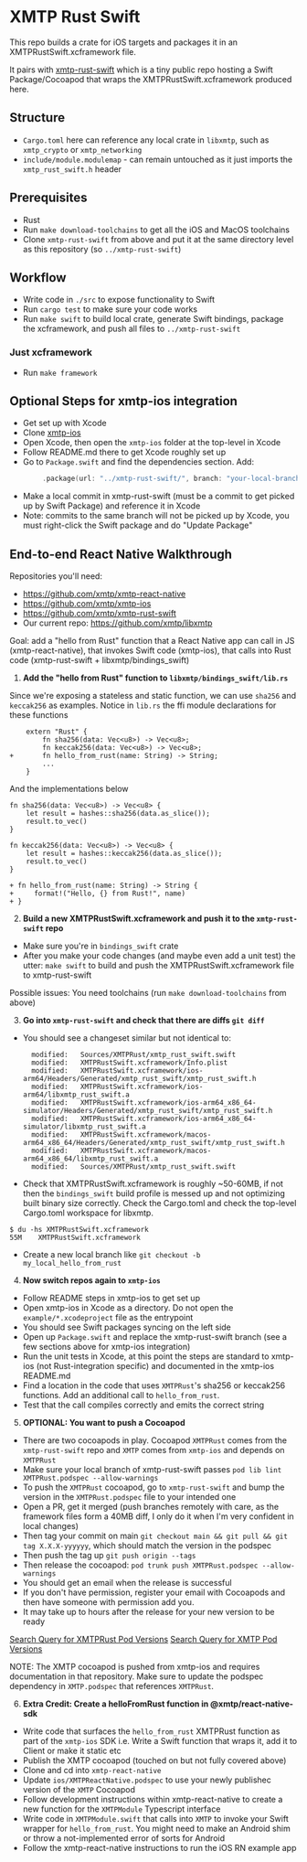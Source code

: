 # XMTP Rust Swift

This repo builds a crate for iOS targets and packages it in an XMTPRustSwift.xcframework file.

It pairs with [xmtp-rust-swift](https://github.com/xmtp/xmtp-rust-swift) which is a tiny public repo hosting a Swift Package/Cocoapod that wraps the XMTPRustSwift.xcframework produced here.

## Structure

- `Cargo.toml` here can reference any local crate in `libxmtp`, such as `xmtp_crypto` or `xmtp_networking`
- `include/module.modulemap` - can remain untouched as it just imports the `xmtp_rust_swift.h` header

## Prerequisites

- Rust
- Run `make download-toolchains` to get all the iOS and MacOS toolchains
- Clone `xmtp-rust-swift` from above and put it at the same directory level as this repository (so `../xmtp-rust-swift`)

## Workflow

- Write code in `./src` to expose functionality to Swift
- Run `cargo test` to make sure your code works
- Run `make swift` to build local crate, generate Swift bindings, package the xcframework, and push all files to `../xmtp-rust-swift`

### Just xcframework

- Run `make framework`

## Optional Steps for xmtp-ios integration

- Get set up with Xcode
- Clone [xmtp-ios](https://github.com/xmtp/xmtp-ios)
- Open Xcode, then open the `xmtp-ios` folder at the top-level in Xcode
- Follow README.md there to get Xcode roughly set up
- Go to `Package.swift` and find the dependencies section. Add:

```swift
        .package(url: "../xmtp-rust-swift/", branch: "your-local-branch")
```

- Make a local commit in xmtp-rust-swift (must be a commit to get picked up by Swift Package) and reference it in Xcode
- Note: commits to the same branch will not be picked up by Xcode, you must right-click the Swift package and do "Update Package"

## End-to-end React Native Walkthrough

Repositories you'll need:
- https://github.com/xmtp/xmtp-react-native
- https://github.com/xmtp/xmtp-ios
- https://github.com/xmtp/xmtp-rust-swift
- Our current repo: https://github.com/xmtp/libxmtp

Goal: add a "hello from Rust" function that a React Native app can call in JS (xmtp-react-native), that invokes Swift code (xmtp-ios), that calls into Rust code (xmtp-rust-swift + libxmtp/bindings_swift)

1. **Add the "hello from Rust" function to `libxmtp/bindings_swift/lib.rs`**

Since we're exposing a stateless and static function, we can use `sha256` and `keccak256` as examples. Notice in `lib.rs` the ffi module declarations for these functions
```
    extern "Rust" {
        fn sha256(data: Vec<u8>) -> Vec<u8>;
        fn keccak256(data: Vec<u8>) -> Vec<u8>;
+       fn hello_from_rust(name: String) -> String;
        ...
    }
```

And the implementations below
```
fn sha256(data: Vec<u8>) -> Vec<u8> {
    let result = hashes::sha256(data.as_slice());
    result.to_vec()
}

fn keccak256(data: Vec<u8>) -> Vec<u8> {
    let result = hashes::keccak256(data.as_slice());
    result.to_vec()
}

+ fn hello_from_rust(name: String) -> String {
+     format!("Hello, {} from Rust!", name)
+ }
```

2. **Build a new XMTPRustSwift.xcframework and push it to the `xmtp-rust-swift` repo**
- Make sure you're in `bindings_swift` crate
- After you make your code changes (and maybe even add a unit test) the utter: `make swift` to build and push the XMTPRustSwift.xcframework file to xmtp-rust-swift

Possible issues: You need toolchains (run `make download-toolchains` from above)

3. **Go into `xmtp-rust-swift` and check that there are diffs `git diff`**
- You should see a changeset similar but not identical to:
  ```
    modified:   Sources/XMTPRust/xmtp_rust_swift.swift
    modified:   XMTPRustSwift.xcframework/Info.plist
    modified:   XMTPRustSwift.xcframework/ios-arm64/Headers/Generated/xmtp_rust_swift/xmtp_rust_swift.h
    modified:   XMTPRustSwift.xcframework/ios-arm64/libxmtp_rust_swift.a
    modified:   XMTPRustSwift.xcframework/ios-arm64_x86_64-simulator/Headers/Generated/xmtp_rust_swift/xmtp_rust_swift.h
    modified:   XMTPRustSwift.xcframework/ios-arm64_x86_64-simulator/libxmtp_rust_swift.a
    modified:   XMTPRustSwift.xcframework/macos-arm64_x86_64/Headers/Generated/xmtp_rust_swift/xmtp_rust_swift.h
    modified:   XMTPRustSwift.xcframework/macos-arm64_x86_64/libxmtp_rust_swift.a
    modified:   Sources/XMTPRust/xmtp_rust_swift.swift
  ```
- Check that XMTPRustSwift.xcframework is roughly ~50-60MB, if not then the `bindings_swift` build profile is messed up and not optimizing built binary size correctly. Check the Cargo.toml and check the top-level Cargo.toml workspace for libxmtp.
```
$ du -hs XMTPRustSwift.xcframework
55M    XMTPRustSwift.xcframework
```
- Create a new local branch like `git checkout -b my_local_hello_from_rust`

4. **Now switch repos again to `xmtp-ios`**
- Follow README steps in xmtp-ios to get set up
- Open xmtp-ios in Xcode as a directory. Do not open the `example/*.xcodeproject` file as the entrypoint
- You should see Swift packages syncing on the left side
- Open up `Package.swift` and replace the xmtp-rust-swift branch (see a few sections above for xmtp-ios integration)
- Run the unit tests in Xcode, at this point the steps are standard to xmtp-ios (not Rust-integration specific) and documented in the xmtp-ios README.md
- Find a location in the code that uses `XMTPRust`'s sha256 or keccak256 functions. Add an additional call to `hello_from_rust`.
- Test that the call compiles correctly and emits the correct string

5. **OPTIONAL: You want to push a Cocoapod**
- There are two cocoapods in play. Cocoapod `XMTPRust` comes from the `xmtp-rust-swift` repo and `XMTP` comes from `xmtp-ios` and depends on `XMTPRust`
- Make sure your local branch of xmtp-rust-swift passes `pod lib lint XMTPRust.podspec --allow-warnings`
- To push the `XMTPRust` cocoapod, go to `xmtp-rust-swift` and bump the version in the `XMTPRust.podspec` file to your intended one
- Open a PR, get it merged (push branches remotely with care, as the framework files form a 40MB diff, I only do it when I'm very confident in local changes)
- Then tag your commit on main `git checkout main && git pull && git tag X.X.X-yyyyyy`, which should match the version in the podspec
- Then push the tag up `git push origin --tags`
- Then release the cocoapod: `pod trunk push XMTPRust.podspec --allow-warnings`
- You should get an email when the release is successful
- If you don't have permission, register your email with Cocoapods and then have someone with permission add you.
- It may take up to hours after the release for your new version to be ready

[Search Query for XMTPRust Pod Versions](https://github.com/search?q=repo%3ACocoaPods%2FSpecs+XMTPRust&type=commits)
[Search Query for XMTP Pod Versions](https://github.com/search?q=repo%3ACocoaPods%2FSpecs+XMTP&type=commits)

NOTE: The XMTP cocoapod is pushed from xmtp-ios and requires documentation in that repository. Make sure to update the podspec dependency in `XMTP.podspec` that references `XMTPRust`.

6. **Extra Credit: Create a helloFromRust function in @xmtp/react-native-sdk**
- Write code that surfaces the `hello_from_rust` XMTPRust function as part of the `xmtp-ios` SDK i.e. Write a Swift function that wraps it, add it to Client or make it static etc
- Publish the XMTP cocoapod (touched on but not fully covered above)
- Clone and cd into `xmtp-react-native`
- Update `ios/XMTPReactNative.podspec` to use your newly publishec version of the `XMTP` Cocoapod
- Follow development instructions within xmtp-react-native to create a new function for the `XMTPModule` Typescript interface
- Write code in `XMTPModule.swift` that calls into `XMTP` to invoke your Swift wrapper for `hello_from_rust`. You might need to make an Android shim or throw a not-implemented error of sorts for Android
- Follow the xmtp-react-native instructions to run the iOS RN example app

